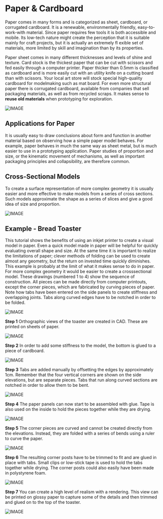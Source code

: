 # Paper & Cardboard

Paper comes in many forms and is categorized as sheet, cardboard, or corrugated cardboard. It is a renewable, environmentally friendly, easy-to-work-with material. Since paper requires few tools it is both accessible and mobile. Its low-tech nature might create the perception that it is suitable mainly for craft projects, but it is actually an extremely fl exible set of materials, more limited by skill and imagination than by its properties.

Paper sheet comes in many different thicknesses and levels of shine and texture. Card stock is the thickest paper that can be cut with scissors and fed easily through a computer printer. Paper thicker than 0.5mm is classified as cardboard and is more easily cut with an utility knife on a cutting board than with scissors. Your local art store will stock special high-quality cardboard for modelmaking such as mat board. For even more structural paper there is
corrugated cardboard, available from companies that sell packaging materials, as well as from recycled scraps. It makes sense to **reuse old materials** when prototyping for exploration.

![IMAGE](./images/afbeelding1.png)

## Applications for Paper

It is usually easy to draw conclusions about form and function in another material based on observing how a simple paper model behaves. For example, paper
behaves in much the same way as sheet metal, but is much easier to use in a prototyping application. Paper studies of proportion and size, or the kinematic
movement of mechanisms, as well as important packaging principles and collapsibility, are therefore common.

## Cross-Sectional Models

To create a surface representation of more complex geometry it is usually easier and more effective to make models from a series of cross sections. Such models approximate the shape as a series of slices and give a good idea of size and proportion.

![IMAGE](./images/afbeelding2.png)

## Example - Bread Toaster

This tutorial shows the benefits of using an inkjet printer to create a visual model in paper. Even a quick model made in paper will be helpful for quickly evaluating overall shape and size. At the same time it is important to realize the limitations of paper; clever methods of folding can be used to
create almost any geometry, but the return on invested time quickly diminishes. This example is probably at the limit of what it makes sense to do in
paper. For more complex geometry it would be easier to create a crosssectional model.
These drawings (numbered 1 to 4) show the sequence of construction. All pieces can be made directly from computer printouts, except the corner pieces, which are fabricated by curving pieces of paper. Note how tabs have been entered on the side panels to create stiffness and overlapping joints. Tabs along curved edges have to be notched in order to be folded.

![IMAGE](./images/afbeelding3.png)

**Step 1** Orthographic views of the toaster are created in CAD. These are printed on sheets of paper.

![IMAGE](./images/afbeelding4.png)

**Step 2** In order to add some stiffness to the model, the bottom is glued to a piece of cardboard.

![IMAGE](./images/afbeelding5.png)

**Step 3** Tabs are added manually by offsetting the edges by approximately 1cm. Remember that the four vertical corners are shown on the side elevations, but are separate pieces. Tabs that run along curved sections are notched in order to allow them to be bent.

![IMAGE](./images/afbeelding6.png)

**Step 4** The paper panels can now start to be assembled with glue. Tape is also used on the inside to hold the pieces together while they are drying.

![IMAGE](./images/afbeelding7.png)

**Step 5** The corner pieces are curved and cannot be created directly from the elevations. Instead, they are folded with a series of bends using a ruler to curve the paper.

![IMAGE](./images/afbeelding8.png)

**Step 6** The resulting corner posts have to be trimmed to fit and are glued in place with tabs. Small clips or low-stick tape is used to hold the tabs together while drying. The corner posts could also easily have been made in polystyrene foam.

![IMAGE](./images/afbeelding9.png)

**Step 7** You can create a high level of realism with a rendering. This view can be printed on glossy paper to capture some of the details and then trimmed and glued on to the top of the toaster.

![IMAGE](./images/afbeelding10.png)
